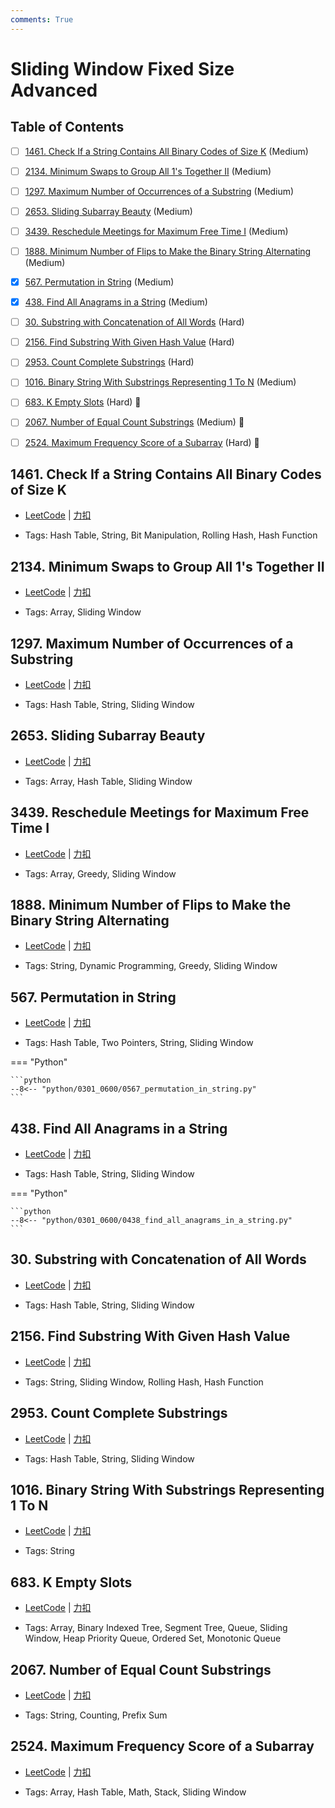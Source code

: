 ```yaml
---
comments: True
---
```


# Sliding Window Fixed Size Advanced

## Table of Contents

- [ ] [1461. Check If a String Contains All Binary Codes of Size K](#1461-check-if-a-string-contains-all-binary-codes-of-size-k) (Medium)
- [ ] [2134. Minimum Swaps to Group All 1's Together II](#2134-minimum-swaps-to-group-all-1s-together-ii) (Medium)
- [ ] [1297. Maximum Number of Occurrences of a Substring](#1297-maximum-number-of-occurrences-of-a-substring) (Medium)
- [ ] [2653. Sliding Subarray Beauty](#2653-sliding-subarray-beauty) (Medium)
- [ ] [3439. Reschedule Meetings for Maximum Free Time I](#3439-reschedule-meetings-for-maximum-free-time-i) (Medium)
- [ ] [1888. Minimum Number of Flips to Make the Binary String Alternating](#1888-minimum-number-of-flips-to-make-the-binary-string-alternating) (Medium)
- [x] [567. Permutation in String](#567-permutation-in-string) (Medium)
- [x] [438. Find All Anagrams in a String](#438-find-all-anagrams-in-a-string) (Medium)
- [ ] [30. Substring with Concatenation of All Words](#30-substring-with-concatenation-of-all-words) (Hard)
- [ ] [2156. Find Substring With Given Hash Value](#2156-find-substring-with-given-hash-value) (Hard)
- [ ] [2953. Count Complete Substrings](#2953-count-complete-substrings) (Hard)
- [ ] [1016. Binary String With Substrings Representing 1 To N](#1016-binary-string-with-substrings-representing-1-to-n) (Medium)
- [ ] [683. K Empty Slots](#683-k-empty-slots) (Hard) 👑
- [ ] [2067. Number of Equal Count Substrings](#2067-number-of-equal-count-substrings) (Medium) 👑
- [ ] [2524. Maximum Frequency Score of a Subarray](#2524-maximum-frequency-score-of-a-subarray) (Hard) 👑


## 1461. Check If a String Contains All Binary Codes of Size K

-    [LeetCode](https://leetcode.com/problems/check-if-a-string-contains-all-binary-codes-of-size-k/) | [力扣](https://leetcode.cn/problems/check-if-a-string-contains-all-binary-codes-of-size-k/)

-   Tags: Hash Table, String, Bit Manipulation, Rolling Hash, Hash Function



## 2134. Minimum Swaps to Group All 1's Together II

-    [LeetCode](https://leetcode.com/problems/minimum-swaps-to-group-all-1s-together-ii/) | [力扣](https://leetcode.cn/problems/minimum-swaps-to-group-all-1s-together-ii/)

-   Tags: Array, Sliding Window



## 1297. Maximum Number of Occurrences of a Substring

-    [LeetCode](https://leetcode.com/problems/maximum-number-of-occurrences-of-a-substring/) | [力扣](https://leetcode.cn/problems/maximum-number-of-occurrences-of-a-substring/)

-   Tags: Hash Table, String, Sliding Window



## 2653. Sliding Subarray Beauty

-    [LeetCode](https://leetcode.com/problems/sliding-subarray-beauty/) | [力扣](https://leetcode.cn/problems/sliding-subarray-beauty/)

-   Tags: Array, Hash Table, Sliding Window



## 3439. Reschedule Meetings for Maximum Free Time I

-    [LeetCode](https://leetcode.com/problems/reschedule-meetings-for-maximum-free-time-i/) | [力扣](https://leetcode.cn/problems/reschedule-meetings-for-maximum-free-time-i/)

-   Tags: Array, Greedy, Sliding Window



## 1888. Minimum Number of Flips to Make the Binary String Alternating

-    [LeetCode](https://leetcode.com/problems/minimum-number-of-flips-to-make-the-binary-string-alternating/) | [力扣](https://leetcode.cn/problems/minimum-number-of-flips-to-make-the-binary-string-alternating/)

-   Tags: String, Dynamic Programming, Greedy, Sliding Window



## 567. Permutation in String

-    [LeetCode](https://leetcode.com/problems/permutation-in-string/) | [力扣](https://leetcode.cn/problems/permutation-in-string/)

-   Tags: Hash Table, Two Pointers, String, Sliding Window

=== "Python"

    ```python
    --8<-- "python/0301_0600/0567_permutation_in_string.py"
    ```



## 438. Find All Anagrams in a String

-    [LeetCode](https://leetcode.com/problems/find-all-anagrams-in-a-string/) | [力扣](https://leetcode.cn/problems/find-all-anagrams-in-a-string/)

-   Tags: Hash Table, String, Sliding Window

=== "Python"

    ```python
    --8<-- "python/0301_0600/0438_find_all_anagrams_in_a_string.py"
    ```



## 30. Substring with Concatenation of All Words

-    [LeetCode](https://leetcode.com/problems/substring-with-concatenation-of-all-words/) | [力扣](https://leetcode.cn/problems/substring-with-concatenation-of-all-words/)

-   Tags: Hash Table, String, Sliding Window



## 2156. Find Substring With Given Hash Value

-    [LeetCode](https://leetcode.com/problems/find-substring-with-given-hash-value/) | [力扣](https://leetcode.cn/problems/find-substring-with-given-hash-value/)

-   Tags: String, Sliding Window, Rolling Hash, Hash Function



## 2953. Count Complete Substrings

-    [LeetCode](https://leetcode.com/problems/count-complete-substrings/) | [力扣](https://leetcode.cn/problems/count-complete-substrings/)

-   Tags: Hash Table, String, Sliding Window



## 1016. Binary String With Substrings Representing 1 To N

-    [LeetCode](https://leetcode.com/problems/binary-string-with-substrings-representing-1-to-n/) | [力扣](https://leetcode.cn/problems/binary-string-with-substrings-representing-1-to-n/)

-   Tags: String



## 683. K Empty Slots

-    [LeetCode](https://leetcode.com/problems/k-empty-slots/) | [力扣](https://leetcode.cn/problems/k-empty-slots/)

-   Tags: Array, Binary Indexed Tree, Segment Tree, Queue, Sliding Window, Heap Priority Queue, Ordered Set, Monotonic Queue



## 2067. Number of Equal Count Substrings

-    [LeetCode](https://leetcode.com/problems/number-of-equal-count-substrings/) | [力扣](https://leetcode.cn/problems/number-of-equal-count-substrings/)

-   Tags: String, Counting, Prefix Sum



## 2524. Maximum Frequency Score of a Subarray

-    [LeetCode](https://leetcode.com/problems/maximum-frequency-score-of-a-subarray/) | [力扣](https://leetcode.cn/problems/maximum-frequency-score-of-a-subarray/)

-   Tags: Array, Hash Table, Math, Stack, Sliding Window



